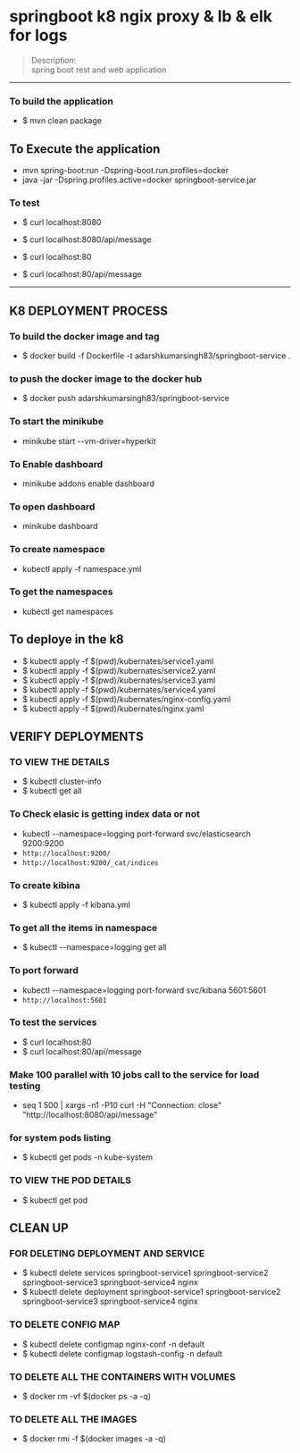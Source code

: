 # springboot k8 ngix proxy & lb & elk for logs 
> Description: \
> spring boot rest and web application 

----

### To build the application
* $ mvn clean package

## To Execute the application 
* mvn spring-boot:run -Dspring-boot.run.profiles=docker
* java -jar -Dspring.profiles.active=docker springboot-service.jar

### To test
* $ curl localhost:8080
* $ curl localhost:8080/api/message

* $ curl localhost:80
* $ curl localhost:80/api/message


---- 
## K8 DEPLOYMENT PROCESS 

### To build the docker image and tag
* $ docker build -f Dockerfile -t adarshkumarsingh83/springboot-service .

### to push the docker image to the docker hub 
* $ docker push adarshkumarsingh83/springboot-service


### To start the minikube 
* minikube start --vm-driver=hyperkit

### To Enable dashboard 
* minikube addons enable dashboard

### To open dashboard 
* minikube dashboard

### To create namespace 
*  kubectl apply -f namespace.yml 

### To get the namespaces 
* kubectl get namespaces


## To deploye in the k8 
* $  kubectl apply -f $(pwd)/kubernates/service1.yaml
* $  kubectl apply -f $(pwd)/kubernates/service2.yaml
* $  kubectl apply -f $(pwd)/kubernates/service3.yaml
* $  kubectl apply -f $(pwd)/kubernates/service4.yaml
* $  kubectl apply -f $(pwd)/kubernates/nginx-config.yaml
* $  kubectl apply -f $(pwd)/kubernates/nginx.yaml


## VERIFY DEPLOYMENTS 
### TO VIEW THE DETAILS
* $ kubectl cluster-info
* $ kubectl get all


### To Check elasic is getting index data or not 
* kubectl --namespace=logging port-forward svc/elasticsearch 9200:9200
* `http://localhost:9200/`
* `http://localhost:9200/_cat/indices`

### To create kibina 
* $ kubectl apply -f kibana.yml 

### To get all the items in namespace 
 * $ kubectl --namespace=logging get all 

### To port forward 
* kubectl --namespace=logging port-forward svc/kibana  5601:5601 
* `http://localhost:5601`


### To test the services 
* $ curl localhost:80
* $ curl localhost:80/api/message

### Make 100 parallel with 10 jobs call to the service for load testing
* seq 1 500 | xargs -n1 -P10  curl -H "Connection: close" "http://localhost:8080/api/message"

### for system pods listing 
* $ kubectl get pods -n kube-system

### TO VIEW THE POD DETAILS
* $ kubectl get pod

## CLEAN UP 
### FOR DELETING DEPLOYMENT AND SERVICE
* $ kubectl delete services springboot-service1 springboot-service2 springboot-service3 springboot-service4 nginx
* $ kubectl delete deployment springboot-service1 springboot-service2 springboot-service3 springboot-service4 nginx

### TO DELETE CONFIG MAP
* $ kubectl delete configmap nginx-conf -n default
* $ kubectl delete configmap logstash-config -n default

### TO DELETE ALL THE CONTAINERS WITH VOLUMES
* $ docker rm -vf $(docker ps -a -q)

### TO DELETE ALL THE IMAGES
* $ docker rmi -f $(docker images -a -q)
